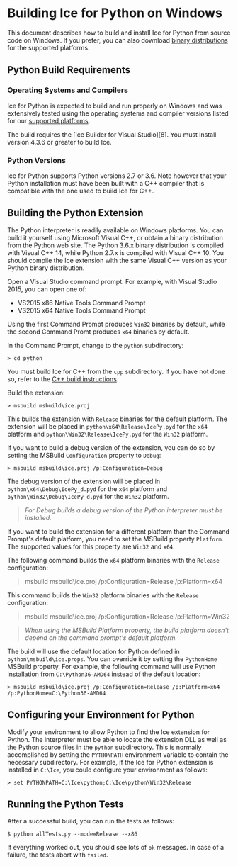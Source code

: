 # Building Ice for Python on Windows

This document describes how to build and install Ice for Python from source code
on Windows. If you prefer, you can also download [binary distributions][1] for
the supported platforms.

## Python Build Requirements

### Operating Systems and Compilers

Ice for Python is expected to build and run properly on Windows and was
extensively tested using the operating systems and compiler versions listed for
our [supported platforms][2].

The build requires the [Ice Builder for Visual Studio][8]. You must install
version 4.3.6 or greater to build Ice.

### Python Versions

Ice for Python supports Python versions 2.7 or 3.6. Note however that your
Python installation must have been built with a C++ compiler that is compatible
with the one used to build Ice for C++.

## Building the Python Extension

The Python interpreter is readily available on Windows platforms. You can build
it yourself using Microsoft Visual C++, or obtain a binary distribution from the
Python web site. The Python 3.6.x binary distribution is compiled with Visual
C++ 14, while Python 2.7.x is compiled with Visual C++ 10. You should compile the
Ice extension with the same Visual C++ version as your Python binary distribution.

Open a Visual Studio command prompt. For example, with Visual Studio 2015, you
can open one of:

- VS2015 x86 Native Tools Command Prompt
- VS2015 x64 Native Tools Command Prompt

Using the first Command Prompt produces `Win32` binaries by default, while 
the second Command Promt produces `x64` binaries by default.

In the Command Prompt, change to the `python` subdirectory:

    > cd python

You must build Ice for C++ from the `cpp` subdirectory. If you have not done so,
refer to the [C++ build instructions](../cpp/BuildInstructionsWindows.md).

Build the extension:

    > msbuild msbuild\ice.proj

This builds the extension with `Release` binaries for the default platform.
The extension will be placed in `python\x64\Release\IcePy.pyd` for the `x64` platform
and `python\Win32\Release\IcePy.pyd` for the `Win32` platform.

If you want to build a debug version of the extension, you can do so by setting
the MSBuild `Configuration` property to `Debug`:

    > msbuild msbuild\ice.proj /p:Configuration=Debug

The debug version of the extension will be placed in `python\x64\Debug\IcePy_d.pyd`
for the `x64` platform and `python\Win32\Debug\IcePy_d.pyd` for the `Win32` platform.

> *For Debug builds a debug version of the Python interpreter must be installed.*

If you want to build the extension for a different platform than the Command Prompt's
default platform, you need to set the MSBuild property `Platform`. The supported
values for this property are `Win32` and `x64`.

The following command builds the `x64` platform binaries with the `Release` configuration:

  > msbuild msbuild\ice.proj /p:Configuration=Release /p:Platform=x64

This command builds the `Win32` platform binaries with the `Release` configuration:

  > msbuild msbuild\ice.proj /p:Configuration=Release /p:Platform=Win32

> *When using the MSBuild Platform property, the build platform doesn't depend on
the command prompt's default platform.*

The build will use the default location for Python defined in
`python\msbuild\ice.props`. You can override it by setting the `PythonHome`
MSBuild property. For example, the following command will use Python installation
from `C:\Python36-AMD64` instead of the default location:

    > msbuild msbuild\ice.proj /p:Configuration=Release /p:Platform=x64 /p:PythonHome=C:\Python36-AMD64

## Configuring your Environment for Python

Modify your environment to allow Python to find the Ice extension for Python.
The interpreter must be able to locate the extension DLL as well as the Python
source files in the `python` subdirectory. This is normally accomplished by
setting the `PYTHONPATH` environment variable to contain the necessary
subdirectory. For example, if the Ice for Python extension is installed in
`C:\Ice`, you could configure your environment as follows:

    > set PYTHONPATH=C:\Ice\python;C:\Ice\python\Win32\Release

## Running the Python Tests

After a successful build, you can run the tests as follows:

    $ python allTests.py --mode=Release --x86

If everything worked out, you should see lots of `ok` messages. In case of a
failure, the tests abort with `failed`.

[1]: https://zeroc.com/download.html
[2]: https://doc.zeroc.com/display/Ice37/Supported+Platforms+for+Ice+3.7.0
